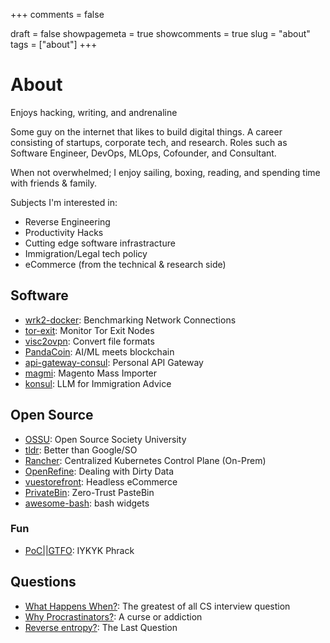 +++
comments = false
<!-- date = "2023-03-14T15:30:20-05:00" -->
draft = false
showpagemeta = true
showcomments = true
slug = "about"
tags = ["about"]
+++

# About

Enjoys hacking, writing, and andrenaline

Some guy on the internet that likes to build digital things. A career consisting of startups, corporate tech, and research. Roles such as Software Engineer, DevOps, MLOps, Cofounder, and Consultant. 

When not overwhelmed; I enjoy sailing, boxing, reading, and spending time with friends & family. 

Subjects I'm interested in:
- Reverse Engineering
- Productivity Hacks
- Cutting edge software infrastracture 
- Immigration/Legal tech policy 
- eCommerce (from the technical & research side)

## Software
- [wrk2-docker](https://hub.docker.com/r/1vlad/wrk2-docker/): Benchmarking Network Connections
- [tor-exit](https://github.com/VDuda/tor-exit): Monitor Tor Exit Nodes
- [visc2ovpn](https://github.com/VDuda/viscosity-to-openvpn): Convert file formats
- [PandaCoin](https://github.com/VDuda/PandaCoin): AI/ML meets blockchain 
- [api-gateway-consul](https://github.com/VDuda/api-gateway-consul): Personal API Gateway
- [magmi](https://github.com/VDuda/magmi-git): Magento Mass Importer
- [konsul](http://konsul.io/): LLM for Immigration Advice

## Open Source 
- [OSSU](https://github.com/ossu): Open Source Society University
- [tldr](https://github.com/tldr-pages/tldr): Better than Google/SO
- [Rancher](https://github.com/rancher/rancher): Centralized Kubernetes Control Plane (On-Prem)
- [OpenRefine](https://github.com/OpenRefine/openrefine.org): Dealing with Dirty Data
- [vuestorefront](https://github.com/vuestorefront/magento2): Headless eCommerce
- [PrivateBin](https://github.com/PrivateBin/PrivateBin): Zero-Trust PasteBin
- [awesome-bash](https://github.com/awesome-lists/awesome-bash): bash widgets


### Fun
- [PoC||GTFO](https://github.com/angea/pocorgtfo): IYKYK Phrack



## Questions
- [What Happens When?](https://github.com/alex/what-happens-when): The greatest of all CS interview question
- [Why Procrastinators?](https://waitbutwhy.com/2013/11/how-to-beat-procrastination.html): A curse or addiction 
- [Reverse entropy?](http://users.ece.cmu.edu/~gamvrosi/thelastq.html): The Last Question



